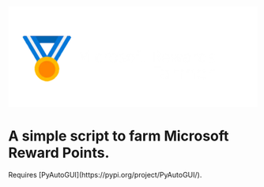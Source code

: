 ![Microsoft Rewards Farmer](https://github.com/PROJECT-CIORBA/Microsoft-Rewards-Farmer/blob/main/Logo/logo.png?raw=true)
<h1> A simple script to farm Microsoft Reward Points.</h1>
<body>Requires [PyAutoGUI](https://pypi.org/project/PyAutoGUI/).</body>